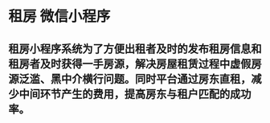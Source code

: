 # 租房 微信小程序
## 租房小程序系统为了方便出租者及时的发布租房信息和租房者及时获得一手房源，解决房屋租赁过程中虚假房源泛滥、黑中介横行问题。同时平台通过房东直租，减少中间环节产生的费用，提高房东与租户匹配的成功率。
